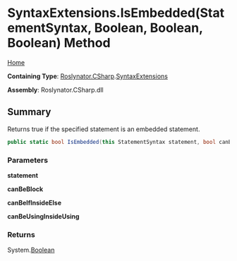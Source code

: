 # SyntaxExtensions\.IsEmbedded\(StatementSyntax, Boolean, Boolean, Boolean\) Method

[Home](../../../../README.md)

**Containing Type**: [Roslynator.CSharp](../../README.md)\.[SyntaxExtensions](../README.md)

**Assembly**: Roslynator\.CSharp\.dll

## Summary

Returns true if the specified statement is an embedded statement\.

```csharp
public static bool IsEmbedded(this StatementSyntax statement, bool canBeBlock = false, bool canBeIfInsideElse = true, bool canBeUsingInsideUsing = true)
```

### Parameters

**statement**



**canBeBlock**



**canBeIfInsideElse**



**canBeUsingInsideUsing**



### Returns

System\.[Boolean](https://docs.microsoft.com/en-us/dotnet/api/system.boolean)

